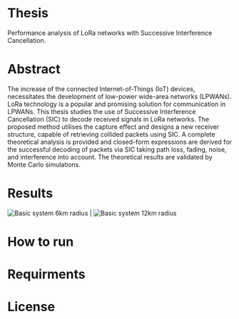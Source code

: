 # Thesis
Performance analysis of LoRa networks with Successive Interference Cancellation.

# Abstract
The increase of the connected Internet-of-Things (IoT) devices, necessitates the development
of low-power wide-area networks (LPWANs). LoRa technology is a popular and promising solution
for communication in LPWANs. This thesis studies the use of Successive Interference Cancellation
(SIC) to decode received signals in LoRa networks. The proposed method utilises the capture effect
and designs a new receiver structure, capable of retrieving collided packets using SIC. A complete
theoretical analysis is provided and closed-form expressions are derived for the successful 
decoding of packets via SIC taking path loss, fading, noise, and interference into account. The
theoretical results are validated by Monte Carlo simulations.

# Results
![Basic system 6km radius](./plots/basic_system.png) | ![Basic system 12km radius](./plots/basic_system2.png)

# How to run

# Requirments

# License
